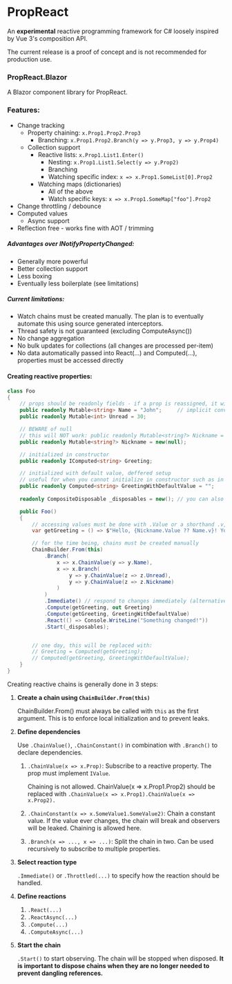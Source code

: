 ﻿# PropReact

An **experimental** reactive programming framework for C# loosely inspired by Vue 3's composition API.

The current release is a proof of concept and is not recommended for production use.

### PropReact.Blazor

A Blazor component library for PropReact.

### Features:

- Change tracking
    - Property chaining: `x.Prop1.Prop2.Prop3`
        - Branching: `x.Prop1.Prop2.Branch(y => y.Prop3, y => y.Prop4)`
    - Collection support
        - Reactive lists: `x.Prop1.List1.Enter()`
            - Nesting: `x.Prop1.List1.Select(y => y.Prop2)`
            - Branching
            - Watching specific index: `x => x.Prop1.SomeList[0].Prop2`
        - Watching maps (dictionaries)
            - All of the above
            - Watch specific keys: `x => x.Prop1.SomeMap["foo"].Prop2`
- Change throttling / debounce
- Computed values
    - Async support
- Reflection free - works fine with AOT / trimming

##### Advantages over INotifyPropertyChanged:

- Generally more powerful
- Better collection support
- Less boxing
- Eventually less boilerplate (see limitations)

##### Current limitations:

- Watch chains must be created manually. The plan is to eventually automate this using source generated interceptors.
- Thread safety is not guaranteed (excluding ComputeAsync())
- No change aggregation
- No bulk updates for collections (all changes are processed per-item)
- No data automatically passed into React(...) and Computed(...), properties must be accessed directly

#### Creating reactive properties:

```csharp
class Foo
{
    // props should be readonly fields - if a prop is reassigned, it will break existing observers
    public readonly Mutable<string> Name = "John";     // implicit conversion from T
    public readonly Mutable<int> Unread = 30;

    // BEWARE of null
    // this will NOT work: public readonly Mutable<string?> Nickname = null;
    public readonly Mutable<string?> Nickname = new(null);

    // initialized in constructor
    public readonly IComputed<string> Greeting;

    // initialized with default value, deffered setup
    // useful for when you cannot initialize in constructor such as in Blazor components
    public readonly Computed<string> GreetingWithDefaultValue = "";
    
    readonly CompositeDisposable _disposables = new(); // you can also inherit from it or implement ICompositeDisposable

    public Foo()
    {
        // accessing values must be done with .Value or a shorthand .v, but implicit conversion is also available 
        var getGreeting = () => $"Hello, {Nickname.Value ?? Name.v}! You have {Unread.v} unread messages.";

        // for the time being, chains must be created manually
        ChainBuilder.From(this)
            .Branch(
                x => x.ChainValue(y => y.Name),
                x => x.Branch(
                    y => y.ChainValue(z => z.Unread),
                    y => y.ChainValue(z => z.Nickname)
                )
            )
            .Immediate() // respond to changes immediately (alternatively, use .Throttled(...))
            .Compute(getGreeting, out Greeting)
            .Compute(getGreeting, GreetingWithDefaultValue)
            .React(() => Console.WriteLine("Something changed!"))
            .Start(_disposables);


        // one day, this will be replaced with:
        // Greeting = Computed(getGreeting);
        // Computed(getGreeting, GreetingWithDefaultValue);
    }
}
```

Creating reactive chains is generally done in 3 steps:

1. **Create a chain using `ChainBuilder.From(this)`**

   ChainBuilder.From() must always be called with `this` as the first argument.
   This is to enforce local initialization and to prevent leaks.
2. **Define dependencies**

   Use `.ChainValue()`, `.ChainConstant()` in combination with `.Branch()` to declare dependencies.
    1. `.ChainValue(x => x.Prop)`: Subscribe to a reactive property. The prop must implement `IValue`.

       Chaining is not allowed. ChainValue(x => x.Prop1.Prop2) should be replaced
       with `.ChainValue(x => x.Prop1).ChainValue(x => x.Prop2).`
    2. `.ChainConstant(x => x.SomeValue1.SomeValue2)`: Chain a constant value. If the value ever changes, the chain will
       break and
       observers will be leaked. Chaining is allowed here.
    3. `.Branch(x => ..., x => ...)`: Split the chain in two. Can be used recursively to subscribe to multiple
       properties.
3. **Select reaction type**

   `.Immediate()` or `.Throttled(...)` to specify how the reaction should be handled.
4. **Define reactions**

    1. `.React(...)`
    2. `.ReactAsync(...)`
    2. `.Compute(...)`
    3. `.ComputeAsync(...)`
5. **Start the chain**

   `.Start()` to start observing. The chain will be stopped when disposed. **It is important to dispose chains when they
   are no longer needed to prevent dangling references.**